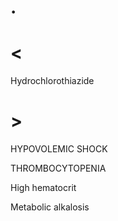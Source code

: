 # .

# <

Hydrochlorothiazide

# >

HYPOVOLEMIC SHOCK

THROMBOCYTOPENIA

High hematocrit

Metabolic alkalosis
